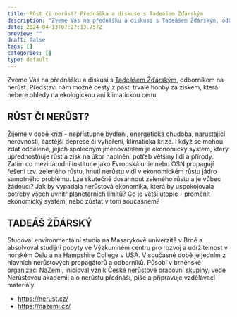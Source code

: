 ```yaml
---
title: Růst či nerůst? Přednáška a diskuse s Tadeášem Žďárským
description: "Zveme Vás na přednášku a diskusi s Tadeášem Žďárským, odborníkem na nerůst. Představí nám možné cesty z pasti trvalé honby za ziskem, která nebere ohledy na ekologickou ani klimatickou cenu."
date: 2024-04-13T07:27:13.757Z
preview: ""
draft: false
tags: []
categories: []
type: default
---
```


Zveme Vás na přednášku a diskusi s [Tadeášem Žďárským](https://nerust.cz/o-nas/), odborníkem na nerůst. Představí nám možné cesty z pasti trvalé honby za ziskem, která nebere ohledy na ekologickou ani klimatickou cenu.

## RŮST ČI NERŮST?

Žijeme v době krizí - nepřístupné bydlení, energetická chudoba, narustající nerovnosti, častější deprese či vyhoření, klimatická krize. I když se mohou zdát oddělené, jejich společným jmenovatelem je ekonomický systém, který upřednostňuje růst a zisk na úkor naplnění potřeb většiny lidí a přírody. Zatím co mezinárodní instituce jako Evropská unie nebo OSN propagují řešení tzv. zeleného růstu, hnutí nerůstu vidí v ekonomickém růstu jádro samotného problému. Lze skutečně dosáhnout zeleného růstu a je vůbec žádoucí? Jak by vypadala nerůstová ekonomika, která by uspokojovala potřeby všech uvnitř planetárních limitů? Co je větší utopie - proměnit ekonomický systém, nebo zůstat v tom současném?

## TADEÁŠ ŽĎÁRSKÝ

Studoval environmentální studia na Masarykově univerzitě v Brně a absolvoval studijní pobyty ve Výzkumném centru pro rozvoj a udržitelnost v norském Oslu a na Hampshire College v USA. V současné době je jedním z hlavních nerůstových propagátorů a odborníků. Působí v brněnské organizaci NaZemi, inicioval vznik České nerůstové pracovní skupiny, vede Nerůstovou akademii a o nerůstu přednáší, píše a připravuje vzdělávací materiály.

- https://nerust.cz/
- https://nazemi.cz/